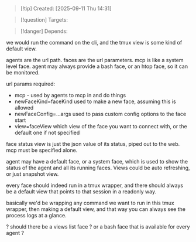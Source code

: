 
>[!tip] Created: [2025-09-11 Thu 14:31]

>[!question] Targets: 

>[!danger] Depends: 

we would run the command on the cli, and the tmux view is some kind of default view.

agents are the url path.
faces are the url parameters.
mcp is like a system level face.
agent may always provide a bash face, or an htop face, so it can be monitored.

url params required:
- mcp - used by agents to mcp in and do things
- newFaceKind=faceKind used to make a new face, assuming this is allowed
- newFaceConfig=...args used to pass custom config options to the face start
- view=faceView which view of the face you want to connect with, or the default one if not specified


face status view is just the json value of its status, piped out to the web.
mcp must be specified alone.

agent may have a default face, or a system face, which is used to show the status of the agent and all its running faces.  Views could be auto refreshing, or just snapshot view.

every face should indeed run in a tmux wrapper, and there should always be a default view that points to that session in a readonly way.

basically we'd be wrapping any command we want to run in this tmux wrapper, then making a default view, and that way you can always see the process logs at a glance.

? should there be a views list face ? 
or a bash face that is available for every agent ?